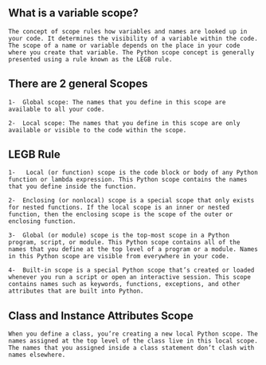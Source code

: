 ## What is a variable scope? 
    The concept of scope rules how variables and names are looked up in your code. It determines the visibility of a variable within the code. The scope of a name or variable depends on the place in your code where you create that variable. The Python scope concept is generally presented using a rule known as the LEGB rule.

## There are 2 general Scopes
    1-  Global scope: The names that you define in this scope are available to all your code. 

    2-  Local scope: The names that you define in this scope are only available or visible to the code within the scope. 

## LEGB Rule 
    1-   Local (or function) scope is the code block or body of any Python function or lambda expression. This Python scope contains the names that you define inside the function.

    2-  Enclosing (or nonlocal) scope is a special scope that only exists for nested functions. If the local scope is an inner or nested function, then the enclosing scope is the scope of the outer or enclosing function.

    3-  Global (or module) scope is the top-most scope in a Python program, script, or module. This Python scope contains all of the names that you define at the top level of a program or a module. Names in this Python scope are visible from everywhere in your code.

    4-  Built-in scope is a special Python scope that’s created or loaded whenever you run a script or open an interactive session. This scope contains names such as keywords, functions, exceptions, and other attributes that are built into Python.

## Class and Instance Attributes Scope
    When you define a class, you’re creating a new local Python scope. The names assigned at the top level of the class live in this local scope. The names that you assigned inside a class statement don’t clash with names elsewhere.



